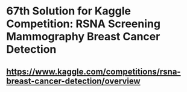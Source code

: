 # 67th Solution for Kaggle Competition: RSNA Screening Mammography Breast Cancer Detection

## https://www.kaggle.com/competitions/rsna-breast-cancer-detection/overview